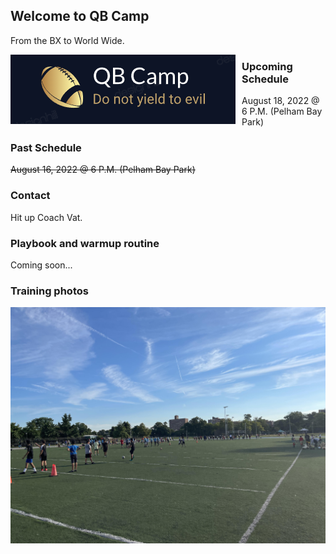 ## Welcome to QB Camp

From the BX to World Wide.

<img src="images/QB_CAMP_2022_LOGO.png"
     alt="QB Camp Logo 2022"
     style="float: left; margin-right: 10px;" />





### Upcoming Schedule

August 18, 2022 @ 6 P.M. (Pelham Bay Park)

### Past Schedule

~~August 16, 2022 @ 6 P.M. (Pelham Bay Park)~~

### Contact

Hit up Coach Vat.

### Playbook and warmup routine

Coming soon...

### Training photos

<img src="images/PB1_08_16_2022.jpg"
     alt="Pelham Bay Park (August 16 2022)"
     style="float: left; margin-right: 10px;" />
